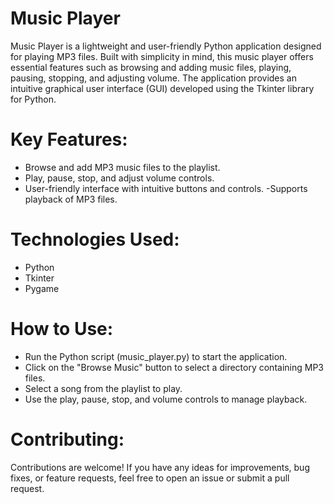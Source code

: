 # Music Player
Music Player is a lightweight and user-friendly Python application designed for playing MP3 files. Built with simplicity in mind, this music player offers essential features such as browsing and adding music files, playing, pausing, stopping, and adjusting volume. The application provides an intuitive graphical user interface (GUI) developed using the Tkinter library for Python.

# Key Features:
  - Browse and add MP3 music files to the playlist.
  - Play, pause, stop, and adjust volume controls.
  - User-friendly interface with intuitive buttons and controls.
  -Supports playback of MP3 files.
# Technologies Used:
  - Python
  - Tkinter
  - Pygame
# How to Use:

  - Run the Python script (music_player.py) to start the application.
  - Click on the "Browse Music" button to select a directory containing MP3 files.
  - Select a song from the playlist to play.
  - Use the play, pause, stop, and volume controls to manage playback.
# Contributing:
Contributions are welcome! If you have any ideas for improvements, bug fixes, or feature requests, feel free to open an issue or submit a pull request.
